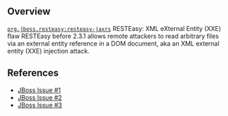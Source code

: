 ## Overview
[`org.jboss.resteasy:resteasy-jaxrs`](http://search.maven.org/#search%7Cga%7C1%7Ca%3A%22resteasy-jaxrs%22)
RESTEasy: XML eXternal Entity (XXE) flaw
RESTEasy before 2.3.1 allows remote attackers to read arbitrary files via an external entity reference in a DOM document, aka an XML external entity (XXE) injection attack.

## References

- [JBoss Issue #1](https://issues.jboss.org/browse/RESTEASY-637)
- [JBoss Issue #2](https://issues.jboss.org/browse/RESTEASY-647)
- [JBoss Issue #3](https://issues.jboss.org/browse/RESTEASY-659)
